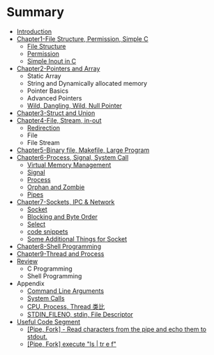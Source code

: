# Summary

* [Introduction](README.md)
* [Chapter1-File Structure, Permission, Simple C](chapter1.md)
  * [File Structure](chapter1/file-structure.md)
  * [Permission](chapter1/permission.md)
  * [Simple Inout in C](chapter1/simple-inout-in-c.md)
* [Chapter2-Pointers and Array](chapter2-pointers-and-array.md)
  * Static Array
  * String and Dynamically allocated memory
  * Pointer Basics
  * Advanced Pointers
  * [Wild, Dangling, Wild, Null Pointer](chapter2-pointers-and-array/wild-dangling-wild-null-pointer.md)
* [Chapter3-Struct and Union](pointer-basics.md)
* [Chapter4-File, Stream, in-out](chapter4-file-stream-in-out.md)
  * [Redirection](chapter4-file-stream-in-out/redirection.md)
  * File
  * File Stream
* [Chapter5-Binary file, Makefile, Large Program](chapter5-binary-file-makefile-large-program.md)
* [Chapter6-Process, Signal, System Call](chapter6-process-signal-system-call.md)
  * [Virtual Memory Management](chapter6-process-signal-system-call/virtual-memory-management.md)
  * [Signal](chapter6-process-signal-system-call/signal.md)
  * [Process](chapter6-process-signal-system-call/process.md)
  * [Orphan and Zombie](chapter6-process-signal-system-call/orphan-and-zombie.md)
  * [Pipes](chapter6-process-signal-system-call/pipes.md)
* [Chapter7-Sockets, IPC & Network](chapter7-sockets-and-network.md)
  * [Socket](chapter7-sockets-and-network/socket.md)
  * [Blocking and Byte Order](chapter7-sockets-and-network/blocking-and-byte-order.md)
  * [Select ](chapter7-sockets-and-network/select.md)
  * [code snippets](chapter7-sockets-and-network/code-snippets.md)
  * [Some Additional Things for Socket](chapter7-sockets-and-network/some-additional-things-for-socket.md)
* [Chapter8-Shell Programming](chapter8-shell-programming.md)
* [Chapter9-Thread and Process](chapter9-thread-and-process.md)
* [Review](review.md)
  * C Programming
  * Shell Programming
* Appendix
  * [Command Line Arguments](command-line-arguments.md)
  * [System Calls](system-calls.md)
  * [CPU, Process, Thread 类比](cpu-process-thread-lei-bi.md)
  * [STDIN\_FILENO, stdin, File Descriptor](stdinfileno-stdin-qu-bie.md)
* [Useful Code Segment](useful-code-segment.md)
  * [\[Pipe, Fork\] - Read characters from the pipe and echo them to stdout.](pipe-fork-read-characters-from-the-pipe-and-echo-them-to-stdout.md)
  * [\[Pipe, Fork\] execute "ls \| tr e f"](pipe-fork-execute-ls-tr-e-f.md)

